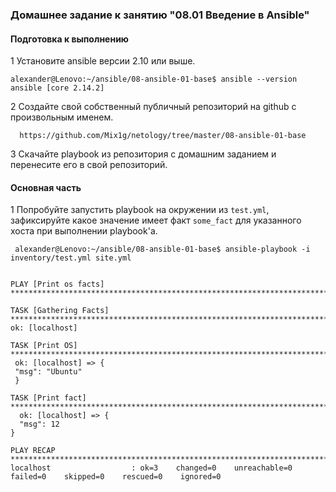 ### Домашнее задание к занятию "08.01 Введение в Ansible"

#### Подготовка к выполнению

1 Установите ansible версии 2.10 или выше.

    alexander@Lenovo:~/ansible/08-ansible-01-base$ ansible --version
    ansible [core 2.14.2]

2 Создайте свой собственный публичный репозиторий на github с произвольным именем.

      https://github.com/Mix1g/netology/tree/master/08-ansible-01-base
      
 3 Скачайте playbook из репозитория с домашним заданием и перенесите его в свой репозиторий.
 
 #### Основная часть
 
1 Попробуйте запустить playbook на окружении из `test.yml`, зафиксируйте какое значение имеет факт `some_fact` для указанного хоста при выполнении playbook'a.
 
     
     alexander@Lenovo:~/ansible/08-ansible-01-base$ ansible-playbook -i inventory/test.yml site.yml


    PLAY [Print os facts]                 ********************************************************************************************************************************************************************************************************

    TASK [Gathering Facts] *******************************************************************************************************************************************************************************************************
    ok: [localhost]

    TASK [Print OS] **************************************************************************************************************************************************************************************************************
     ok: [localhost] => {
     "msg": "Ubuntu"
     }

    TASK [Print fact] ************************************************************************************************************************************************************************************************************
      ok: [localhost] => {
      "msg": 12
    }

    PLAY RECAP *******************************************************************************************************************************************************************************************************************
    localhost                  : ok=3    changed=0    unreachable=0    failed=0    skipped=0    rescued=0    ignored=0
